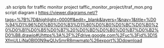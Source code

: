 .sh scripts for traffic monitor project
taffic_monitor_project/traf_mon.png
script diagram 
        ⭳
https://viewer.diagrams.net/?tags=%7B%7D&highlight=0000ff&edit=_blank&layers=1&nav=1&title=%D0%94%D1%96%D0%B0%D0%B3%D1%80%D0%B0%D0%BC%D0%B0%20%D0%B1%D0%B5%D0%B7%20%D0%BD%D0%B0%D0%B7%D0%B2%D0%B8.drawio#Uhttps%3A%2F%2Fdrive.google.com%2Fuc%3Fid%3D1SXfmULLiNa0Bl00N9wQUvSmrR8mwmatp%26export%3Ddownload
